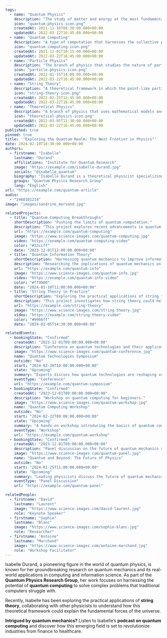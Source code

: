 ```yaml
---
tags:
  - name: "Quantum Physics"
    description: "The study of matter and energy at the most fundamental level."
    icon: "quantum-physics-icon.png"
    createdAt: 2021-11-10T08:30:00.000+00:00
    updatedAt: 2022-03-22T16:45:00.000+00:00
  - name: "Quantum Computing"
    description: "A type of computation that harnesses the collective properties of quantum states to perform calculations."
    icon: "quantum-computing-icon.png"
    createdAt: 2021-12-01T10:15:00.000+00:00
    updatedAt: 2022-03-22T16:45:00.000+00:00
  - name: "Particle Physics"
    description: "The branch of physics that studies the nature of particles that constitute matter and radiation."
    icon: "particle-physics-icon.png"
    createdAt: 2022-01-15T14:00:00.000+00:00
    updatedAt: 2022-03-22T16:45:00.000+00:00
  - name: "String Theory"
    description: "A theoretical framework in which the point-like particles of particle physics are replaced by one-dimensional objects known as strings."
    icon: "string-theory-icon.png"
    createdAt: 2022-02-25T12:45:00.000+00:00
    updatedAt: 2022-03-22T16:45:00.000+00:00
  - name: "Theoretical Physics"
    description: "A branch of physics that uses mathematical models and abstractions of physical objects to explain and predict natural phenomena."
    icon: "theoretical-physics-icon.png"
    createdAt: 2022-03-05T11:30:00.000+00:00
    updatedAt: 2022-03-22T16:45:00.000+00:00
published: true
pinned: true
title: '"Exploring the Quantum Realm: The Next Frontier in Physics"'
date: 2024-02-10T18:30:00.000+00:00
authors:
  - firstname: "Isabelle"
    lastname: "Durand"
    affiliations: "Institute for Quantum Research"
    image: "https://example.com/isabelle-durand.jpg"
    socials: "@isabelle_quantum"
    biography: "Isabelle Durand is a theoretical physicist specializing in quantum mechanics and its applications in computing and information science."
    groups: "Quantum Physics Research Group"
    lang: "English"
url: "https://example.com/quantum-article"
audio:
  - "2468101214"
image: "images/sandrine_morvand.jpg"

relatedProjects:
  - title: "Quantum Computing Breakthroughs"
    shortDescription: "Pushing the limits of quantum computation."
    description: "This project explores recent advancements in quantum computing, focusing on solving complex problems faster than classical computers."
    url: "https://example.com/quantum-computing"
    image: "https://www.science-images.com/quantum-computing.jpg"
    video: "https://example.com/quantum-computing-video"
    color: "#33ccff"
    date: "2023-12-01T12:00:00.000+00:00"
  - title: "Quantum Information Theory"
    shortDescription: "Harnessing quantum mechanics to improve information processing."
    description: "Researching the implications of quantum mechanics on data security and information processing, including quantum cryptography."
    url: "https://example.com/quantum-info"
    image: "https://www.science-images.com/quantum-info.jpg"
    video: "https://example.com/quantum-info-video"
    color: "#ff9900"
    date: "2024-01-10T11:00:00.000+00:00"
  - title: "String Theory in Practice"
    shortDescription: "Exploring the practical applications of string theory."
    description: "This project investigates how string theory could help explain the fundamental forces of nature and its potential real-world applications."
    url: "https://example.com/string-theory"
    image: "https://www.science-images.com/string-theory.jpg"
    video: "https://example.com/string-theory-video"
    color: "#9966ff"
    date: "2024-02-05T14:30:00.000+00:00"

relatedEvents:
  - bookingState: "Confirmed"
    createdAt: "2023-12-01T09:00:00.000+00:00"
    description: "Conference on quantum technologies and their applications."
    image: "https://www.science-images.com/quantum-conference.jpg"
    name: "Quantum Technologies Symposium"
    outside: "No"
    start: "2024-02-20T10:00:00.000+00:00"
    state: "Upcoming"
    summary: "Experts discuss how quantum technologies are reshaping various fields."
    eventType: "Conference"
    url: "https://example.com/quantum-symposium"
  - bookingState: "Confirmed"
    createdAt: "2023-12-01T09:00:00.000+00:00"
    description: "Workshop on quantum computing for beginners."
    image: "https://www.science-images.com/quantum-workshop.jpg"
    name: "Quantum Computing Workshop"
    outside: "No"
    start: "2024-02-22T09:00:00.000+00:00"
    state: "Upcoming"
    summary: "A hands-on workshop introducing the basics of quantum computing."
    eventType: "Workshop"
    url: "https://example.com/quantum-workshop"
  - bookingState: "Confirmed"
    createdAt: "2023-12-01T09:00:00.000+00:00"
    description: "Panel discussion on the future of quantum mechanics and string theory."
    image: "https://www.science-images.com/quantum-panel.jpg"
    name: "Quantum and Beyond: The Future of Physics"
    outside: "No"
    start: "2024-02-25T11:00:00.000+00:00"
    state: "Upcoming"
    summary: "Leading physicists discuss the future of quantum mechanics and string theory."
    eventType: "Panel Discussion"
    url: "https://example.com/quantum-panel"

relatedPeople:
  - firstname: "David"
    lastname: "Laurent"
    image: "https://www.science-images.com/david-laurent.jpg"
    role: "Keynote Speaker"
  - firstname: "Sophie"
    lastname: "Blanc"
    image: "https://www.science-images.com/sophie-blanc.jpg"
    role: "Researcher"
  - firstname: "Antoine"
    lastname: "Marchand"
    image: "https://www.science-images.com/antoine-marchand.jpg"
    role: "Workshop Facilitator"
---
```


Isabelle Durand, a pioneering figure in the world of quantum physics, is known for her groundbreaking research on quantum mechanics and its real-world applications in computing and information science. As part of the **Quantum Physics Research Group**, her work focuses on harnessing the potential of **quantum computing** to solve complex problems that traditional computers struggle with.

Recently, Isabelle has been exploring the practical applications of **string theory**, collaborating with other physicists to understand how this theoretical framework could explain the fundamental forces of the universe.

**Intrigued by quantum mechanics?** Listen to Isabelle’s **podcast on quantum computing** and discover how this emerging field is set to revolutionize industries from finance to healthcare.
